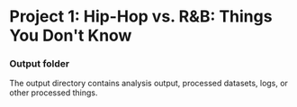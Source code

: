 # Project 1: Hip-Hop vs. R&B: Things You Don't Know

### Output folder

The output directory contains analysis output, processed datasets, logs, or other processed things.


